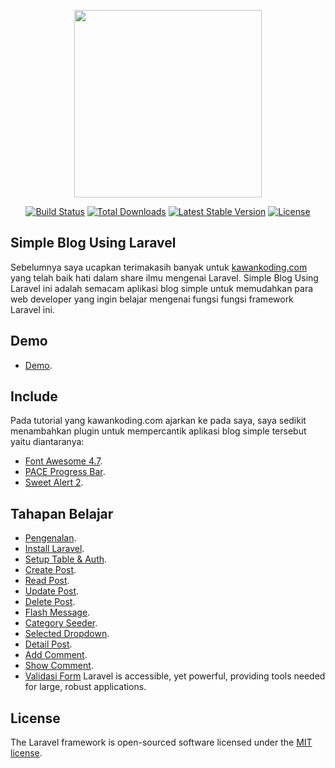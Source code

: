 <p align="center"><img src="https://kawankoding.com/assets/images/kawankoding-logo.png" width="300"></p>

<p align="center">
<a href="https://travis-ci.org/laravel/framework"><img src="https://travis-ci.org/laravel/framework.svg" alt="Build Status"></a>
<a href="https://packagist.org/packages/laravel/framework"><img src="https://poser.pugx.org/laravel/framework/d/total.svg" alt="Total Downloads"></a>
<a href="https://packagist.org/packages/laravel/framework"><img src="https://poser.pugx.org/laravel/framework/v/stable.svg" alt="Latest Stable Version"></a>
<a href="https://packagist.org/packages/laravel/framework"><img src="https://poser.pugx.org/laravel/framework/license.svg" alt="License"></a>
</p>

## Simple Blog Using Laravel

Sebelumnya saya ucapkan terimakasih banyak untuk [kawankoding.com](https://kawankoding.com) yang telah baik hati dalam share ilmu mengenai Laravel. Simple Blog Using Laravel ini adalah semacam aplikasi blog simple untuk memudahkan para web developer yang ingin belajar mengenai fungsi fungsi framework Laravel ini.

## Demo
- [Demo](https://fontawesome.com/v4.7.0/icons/).

## Include

Pada tutorial yang kawankoding.com ajarkan ke pada saya, saya sedikit menambahkan plugin untuk mempercantik aplikasi blog simple tersebut yaitu diantaranya:
- [Font Awesome 4.7](https://fontawesome.com/v4.7.0/icons/).
- [PACE Progress Bar](https://github.hubspot.com/pace/docs/welcome/).
- [Sweet Alert 2](https://sweetalert2.github.io/).

## Tahapan Belajar
- [Pengenalan](https://www.youtube.com/watch?v=geIv2xHW48A&list=PLEgI20pG1Dqz6wCJUT8VKYCxIjtBhBxi8).
- [Install Laravel](https://www.youtube.com/watch?v=PrSP9EHXJJo&list=PLEgI20pG1Dqz6wCJUT8VKYCxIjtBhBxi8&index=2).
- [Setup Table & Auth](https://www.youtube.com/watch?v=dSMBQ7gWpXg&index=3&list=PLEgI20pG1Dqz6wCJUT8VKYCxIjtBhBxi8).
- [Create Post](https://www.youtube.com/watch?v=D78CYMoqfAA&list=PLEgI20pG1Dqz6wCJUT8VKYCxIjtBhBxi8&index=4).
- [Read Post](https://www.youtube.com/watch?v=K4yAHc_Zcx0&list=PLEgI20pG1Dqz6wCJUT8VKYCxIjtBhBxi8&index=5).
- [Update Post](https://www.youtube.com/watch?v=r_CGWZSDVfg&index=6&list=PLEgI20pG1Dqz6wCJUT8VKYCxIjtBhBxi8).
- [Delete Post](https://www.youtube.com/watch?v=aS5YDoojkV8&index=7&list=PLEgI20pG1Dqz6wCJUT8VKYCxIjtBhBxi8).
- [Flash Message](https://www.youtube.com/watch?v=_SMzOIJ_Ao8&index=11&list=PLEgI20pG1Dqz6wCJUT8VKYCxIjtBhBxi8).
- [Category Seeder](https://www.youtube.com/watch?v=YwQsimRrohk&list=PLEgI20pG1Dqz6wCJUT8VKYCxIjtBhBxi8&index=8).
- [Selected Dropdown](https://www.youtube.com/watch?v=UD889BdKWK4&list=PLEgI20pG1Dqz6wCJUT8VKYCxIjtBhBxi8&index=9).
- [Detail Post](https://www.youtube.com/watch?v=SL2vjRDhaoI&list=PLEgI20pG1Dqz6wCJUT8VKYCxIjtBhBxi8&index=10).
- [Add Comment](https://www.youtube.com/watch?v=83AsMIb0_3A&index=12&list=PLEgI20pG1Dqz6wCJUT8VKYCxIjtBhBxi8).
- [Show Comment](https://www.youtube.com/watch?v=qB_XRwTCcPo&index=13&list=PLEgI20pG1Dqz6wCJUT8VKYCxIjtBhBxi8).
- [Validasi Form](https://www.youtube.com/watch?v=NTJH7vT9R7A&index=14&list=PLEgI20pG1Dqz6wCJUT8VKYCxIjtBhBxi8)
Laravel is accessible, yet powerful, providing tools needed for large, robust applications.

## License

The Laravel framework is open-sourced software licensed under the [MIT license](https://github.com/aacassandra/Simple-Blog-Using-Laravel-5.7/blob/master/LICENSE).
